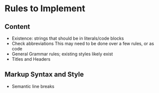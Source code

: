 # Rules to Implement

## Content

* Existence: strings that should be in literals/code blocks
* Check abbreviations This may need to be done over a few rules, or as code
* General Grammar rules; existing styles likely exist
* Titles and Headers

## Markup Syntax and Style

* Semantic line breaks
